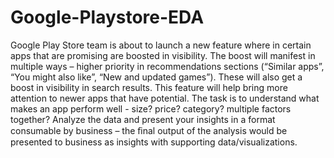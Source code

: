 # Google-Playstore-EDA
Google Play Store team is about to launch a new feature where in certain apps that are promising are boosted in visibility.  The boost will manifest in multiple ways – higher priority in recommendations sections (“Similar apps”, “You might also like”, “New and updated games”). These will also get a boost in visibility in search results.  This feature will help bring more attention to newer apps that have potential.  The task is to understand what makes an app perform well - size? price? category? multiple factors together?  Analyze the data and present your insights in a format consumable by business – the ﬁnal output of the analysis would be presented to business as insights with supporting data/visualizations.
